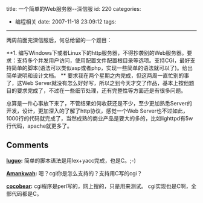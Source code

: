 title: 一个简单的Web服务器--深信服
id: 220
categories:
  - 编程相关
date: 2007-11-18 23:09:12
tags:
---

两周前面完深信服后，何总给留的一个题目：

**1\. 编写Windows下或者Linux下的http服务器，不得抄袭别的Web服务器。要求：支持多个并发用户访问，使用配置文件配置根目录等选项。支持CGI，最好支持简单的脚本(语法可以类似asp或者php，实现一些简单的语法就可以了)。给出简单说明和设计文档。
**
要求我在两个星期之内完成，但这两周一直忙别的事了，这Web Server就没有怎么好好写，所以之到今天才交了作品，基本上按他题目的要求完成了，不过在一些细节处理，还有完整性等方面还是有很多问题。

总算是一件心事放下来了，不管结果如何收获还是不少，至少更加熟悉Server的开发，设计，更加深入的了解了http协议，感觉一个Web Server也不过如此，1000行的代码就完成了，当然成熟的商业产品是要大的多的，比如lighttpd有5w行代码，apache就更多了。
## Comments

**[luguo](#2390 "2007-11-19 11:06:20"):** 简单的脚本语法是用lex+yacc完成，也是C。;-)

**[Amankwah](#2386 "2007-11-19 08:49:50"):** 嗯？cgi你是怎么支持的？支持用C写的cgi？

**[cocobear](#2387 "2007-11-19 09:36:41"):** cgi程序是perl写的，网上搜的，只是用来测试。 cgi实现也是C啊，全部代码都是C。

